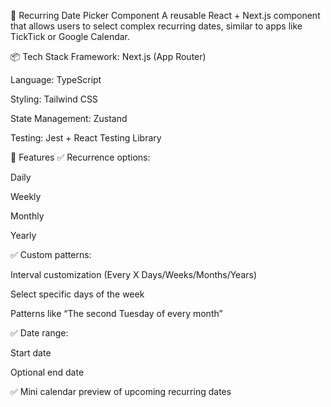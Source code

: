 📆 Recurring Date Picker Component
A reusable React + Next.js component that allows users to select complex recurring dates, similar to apps like TickTick or Google Calendar.


📦 Tech Stack
Framework: Next.js (App Router)

Language: TypeScript

Styling: Tailwind CSS

State Management: Zustand

Testing: Jest + React Testing Library

🧩 Features
✅ Recurrence options:

Daily

Weekly

Monthly

Yearly

✅ Custom patterns:

Interval customization (Every X Days/Weeks/Months/Years)

Select specific days of the week

Patterns like “The second Tuesday of every month”

✅ Date range:

Start date

Optional end date

✅ Mini calendar preview of upcoming recurring dates
